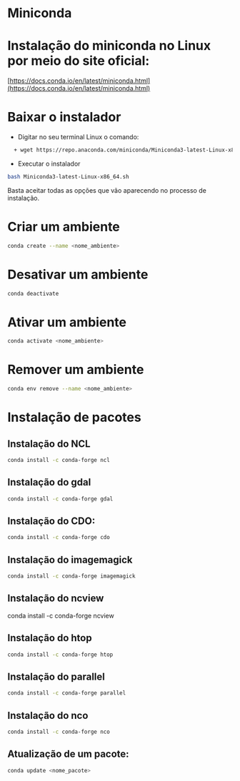 Miniconda
============

# Instalação do miniconda no Linux por meio do site oficial:

[https://docs.conda.io/en/latest/miniconda.html](https://docs.conda.io/en/latest/miniconda.html)

# Baixar o instalador

+ Digitar no seu terminal Linux o comando:

```bash
  + wget https://repo.anaconda.com/miniconda/Miniconda3-latest-Linux-x86_64.sh
```

+ Executar o instalador

```bash
bash Miniconda3-latest-Linux-x86_64.sh
```

Basta aceitar todas as opções que vão aparecendo no processo de instalação.

# Criar um ambiente

```bash
conda create --name <nome_ambiente>
```

# Desativar um ambiente

```bash
conda deactivate
```
# Ativar um ambiente

```bash
conda activate <nome_ambiente>
```
# Remover um ambiente

```bash
conda env remove --name <nome_ambiente>
```
# Instalação de pacotes

## Instalação do NCL

```bash
conda install -c conda-forge ncl
```

## Instalação do gdal

```bash
conda install -c conda-forge gdal
```

## Instalação do CDO:

```bash
conda install -c conda-forge cdo
```

## Instalação do imagemagick

```bash
conda install -c conda-forge imagemagick
```

## Instalação do ncview
conda install -c conda-forge ncview

## Instalação do htop

```bash
conda install -c conda-forge htop
```

## Instalação do parallel

```bash
conda install -c conda-forge parallel
```

## Instalação do nco

```bash
conda install -c conda-forge nco
```

## Atualização de um pacote:
```bash
conda update <nome_pacote>
```

